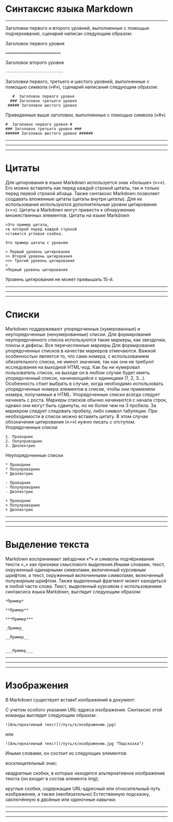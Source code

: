 # Синтаксис языка Markdown #
---
Заголовки первого и второго уровней, выполненные с помощью подчеркивания, сценарий написан следующим образом:

 Заголовок первого уровня

    ======================== 

 Заголовок второго уровня

    ------------------------- 

Заголовки первого, третьего и шестого уровней, выполненные с помощью символа («#»), сценарий написания следующим образом:

       #  Заголовок первого уровня
      ### Заголовок третьего уровня
     ##### Заголовок шестого уровня
Приведенные выше заголовки, выполненные с помощью символа («#») 

    #  Заголовок первого уровня #
    ### Заголовок третьего уровня ###
    ###### Заголовок шестого уровня ######
---
---
---
# Цитаты #

Для цитирования в языке Markdown используется знак «больше» («>»). Его можно вставлять как перед каждой строкой цитаты, так и только перед первой строкой абзаца. Также синтаксис Markdown позволяет создавать вложенные цитаты (цитаты внутри цитаты). Для их использования используются дополнительные уровни цитирования («>»). Цитаты в Markdown могут привести к обнаружению множественных элементов. Цитаты на языке Markdown

    >Это пример цитаты,
    >в которой перед каждой строкой
    >ставится угловая скобка.

    Это пример цитаты с уровнем

    > Первый уровень цитирования
    >> Второй уровень цитирования
    >>> Третий уровень цитирования
    > 
    >Первый уровень цитирования

Уровень цитирования не может превышать 15-й.

---
---
---

# Списки #
 
Markdown поддерживают упорядоченные (нумерованные) и неупорядоченные (ненумерованные) списки. Для формирования неупорядоченного списка используются такие маркеры, как звездочки, плюсы и дефисы. Все перечисленные маркеры Для формирования упорядоченных списков в качестве маркеров отмечаются. Важной особенностью является то, что сами номера, с использованием обязательного списка, не имеют значения, так как они не требуют исследования на выходной HTML-код. Как бы ни нумеровал пользователь список, на выходе он в любом случае будет иметь упорядоченный список, начинающийся с единицами (1, 2, 3…). Особенность стоит выбрать в случае, когда необходимо использовать упорядоченные номера элементов в списке, чтобы они применяли номера, получаемые в HTML. Упорядоченные списки всегда следует начинать с роста. Маркеры списков обычно начинаются с начала строк, однако они могут быть сдвинуты, но не более чем на 3 пробела. За маркером следует следовать пробелу, либо символ табуляции. При необходимости в список можно вставить цитату. В этом случае обозначения цитирования («>») нужно писать с отступом. Упорядоченные списки


    1. Проводник
    2. Полупроводник
    3. Диэлектрик
Неупорядоченные списки

    * Проводник
    * Полупроводник
    * Диэлектрик

    - Проводник
    - Полупроводник
    - Диэлектрик

    + Проводник
    + Полупроводник
    + Диэлектрик

---
---
---

# Выделение текста #
Markdown воспринимает звёздочки «*» и символы подчёркивания текста «_» как признаки смыслового выделения.Иными словами, текст, окруженный одинарными символами, включенный курсивным шрифтом, а текст, окруженный включенными символами, включенный полужирным шрифтом. Также выделенный фрагмент может находиться в любой части слова. Текст, выделенный курсивом с использованием синтаксиса языка Markdown, выглядит следующим образом:

    *Пример*  

    **Пример**

    ***Пример***

    _Пример_

    __Пример__

    
    ___Пример___ 

---
---
---

# Изображения #

В Markdown существует вставкf изображений в документ:

С учетом особого указания URL-адреса изображения. Синтаксис этой команды выглядит следующим образом:

    ![Альтернативный текст](/путь/к/изображению.jpg)
или

    ![Альтернативный текст](/путь/к/изображению.jpg "Подсказка")

Иными словами, он состоит из следующих элементов:

восклицательный знак;

квадратные скобки, в которых находится альтернативное изображение текста (он входит в состав элемента img);

круглые скобки, содержащие URL-адресный или относительный путь изображения, а также (необязательно)
Естественную подсказку, заключённую в двойные или одиночные кавычки.

---
---
---


